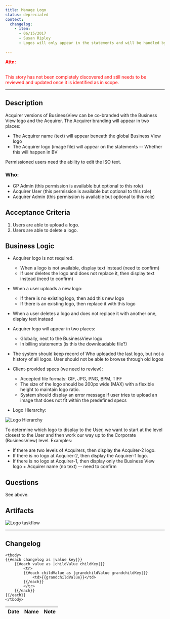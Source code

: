 ```yaml
---
title: Manage Logo
status: depreciated
context:
  changelog:
    - item:
      - 06/15/2017
      - Susan Ripley
      - Logos will only appear in the statements and will be handled by JD's team. There will be no UI to change the acquirer name under the Business View logo; handled on the backend. See Display Acquirer Name story.

---
```


<font style="color:#ff0000">
<b>Attn:</b><br/><br/>

This story has not been completely discovered and still needs to be reviewed and updated once it is identified as in scope.
</font>

---

## Description

Acquirer versions of BusinessView can be co-branded with the Business View logo and the Acquirer. The Acquirer branding will appear in two places:


* The Acquirer name (text) will appear beneath the global Business View logo
* The Acquirer logo (image file) will appear on the statements -- Whether this will happen in BV

Permissioned users need the ability to edit the ISO text.

### Who:
- GP Admin (this permission is available but optional to this role)
- Acquirer User (this permission is available but optional to this role)
- Acquirer Admin (this permission is available but optional to this role)

## Acceptance Criteria

1. Users are able to upload a logo.
2. Users are able to delete a logo.


## Business Logic
- Acquirer logo is not required.
	- When a logo is not available, display text instead (need to confirm)
	- If user deletes the logo and does not replace it, then display text instead (need to confirm)
- When a user uploads a new logo:
	- If there is no existing logo, then add this new logo
	- If there is an existing logo, then replace it with this logo
- When a user deletes a logo and does not replace it with another one, display text instead
- Acquirer logo will appear in two places:
	- Globally, next to the BusinessView logo
	- In billing statements (is this the downloadable file?)
- The system should keep record of Who uploaded the last logo, but not a history of all logos. User should not be able to browse through old logos
- Client-provided specs (we need to review):
	- Accepted file formats: GIF, JPG, PNG, BPM, TIFF
	- The size of the logo should be 200px wide (MAX) with a flexible height to maintain logo ratio.
	- System should display an error message if user tries to upload an image that does not fit within the predefined specs

- Logo Hierarchy:

![Logo Hierarchy](https://www.lucidchart.com/publicSegments/view/6f0661a7-c916-4992-91bf-3acf3c96bafc/image.jpeg)

To determine which logo to display to the User, we want to start at the level closest to the User and then work our way up to the Corporate (BusinessView) level. Examples:
* If there are two levels of Acquirers, then display the Acquirer-2 logo.
* If there is no logo at Acquirer-2, then display the Acquirer-1 logo.
* If there is no logo at Acquirer-1, then display only the Business View logo + Acquirer name (no text) -- need to confirm


## Questions
See above.

## Artifacts
![Logo taskflow](https://www.lucidchart.com/publicSegments/view/d39d6eab-127c-4f1f-b871-27d2609756ba/image.jpeg)


---

## Changelog

<table>
	<thead>
		<th>Date</th>
		<th>Name</th>
		<th>Note</th>
	</thead>

	<tbody>
	{{#each changelog as |value key|}}
		{{#each value as |childValue childKey|}}
			<tr>
			{{#each childValue as |grandchildValue grandchildKey|}}
				<td>{{grandchildValue}}</td>
			{{/each}}		
			</tr>
		{{/each}}
	{{/each}}
	</tbody>
</table>
